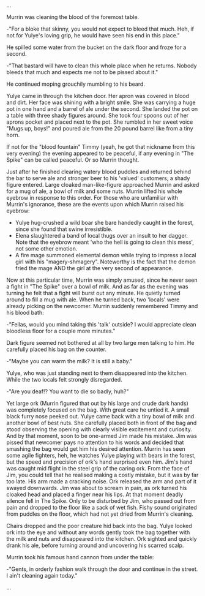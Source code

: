 
...

Murrin was cleaning the blood of the foremost table.

-"For a bloke that skinny, you would not expect to bleed that much. Heh, if not
for Yulye's loving grip, he would have seen his end in this place."

He spilled some water from the bucket on the dark floor and froze for a second.

-"That bastard will have to clean this whole place when he returns. Nobody
bleeds that much and expects me not to be pissed about it."

He continued moping grouchily mumbling to his beard.

Yulye came in through the kitchen door. Her apron was covered in blood and
dirt. Her face was shining with a bright smile. She was carrying a huge pot in
one hand and a barrel of ale under the second. She landed the pot on a table
with three shady figures around. She took four spoons out of her aprons pocket
and placed next to the pot. She rumbled in her sweet voice "Mugs up, boys!" and
poured ale from the 20 pound barrel like from a tiny horn.

If not for the "blood fountain" Timmy (yeah, he got that nickname from this
very evening) the evening appeared to be peaceful, if any evening in "The
Spike" can be called peaceful. Or so Murrin thought.

Just after he finished clearing watery blood puddles and returned behind the
bar to serve ale and stronger beer to his 'valued' customers, a shady figure
entered. Large cloaked man-like-figure approached Murrin and asked for a mug
of ale, a bowl of milk and some nuts. Murrin lifted his whole eyebrow in
response to this order. For those who are unfamiliar with Murrin's ignorance,
these are the events upon which Murrin raised his eyebrow:

 * Yulye hug-crushed a wild boar she bare handedly caught in the forest, since
 she found that swine irresistible.
 * Elena slaughtered a band of local thugs over an insult to her dagger. Note
 that the eyebrow meant 'who the hell is going to clean this mess', not some
 other emotion.
 * A fire mage summoned elemental demon while trying to impress a local girl
 with his "magery-shmagery". Noteworthy is the fact that the demon fried the
 mage AND the girl at the very second of appearance.

Now at this particular time, Murrin was simply amused, since he never seen a
fight in "The Spike" over a bowl of milk. And as far as the evening was turning
he felt that a fight will burst out any minute. He quietly turned around to
fill a mug with ale. When he turned back, two 'locals' were already picking on
the newcomer. Murrin suddenly remembered Timmy and his blood bath:

-"Fellas, would you mind taking this 'talk' outside? I would appreciate
clean bloodless floor for a couple more minutes."

Dark figure seemed not bothered at all by two large men talking to him. He
carefully placed his bag on the counter.

-"Maybe you can warm the milk? It is still a baby."

Yulye, who was just standing next to them disappeared into the kitchen. While
the two locals felt strongly disregarded.

-"Are you deaf!? You want to die so badly, huh?"

Yet large ork (Murrin figured that out by his large and crude dark hands) was
completely focused on the bag. With great care he untied it. A small black
furry nose peeked out. Yulye came back with a tiny bowl of milk and another
bowl of best nuts. She carefully placed both in front of the bag and stood
observing the opening with clearly visible excitement and curiosity.
And by that moment, soon to be one-armed Jim made his mistake. Jim was pissed
that newcomer pays no attention to his words and decided that smashing the bag
would get him his desired attention. Murrin has seen some agile fighters, heh,
he watches Yulye playing with bears in the forest, but the speed and precision
of ork's hand surprised even him. Jim's hand was caught mid flight in the steel
grip of the caring ork. From the face of Jim, you could tell that he realised
making a costly mistake, but it was by far too late. His arm made a cracking
noise. Ork released the arm and part of it swayed downwards. Jim was about to
scream in pain, as ork turned his cloaked head and placed a finger near his
lips. At that moment deadly silence fell in The Spike. Only to be disturbed by
Jim, who passed out from pain and dropped to the floor like a sack of wet fish.
Fishy sound originated from puddles on the floor, which had not yet dried from
Murrin's cleaning.

Chairs dropped and the poor creature hid back into the bag. Yulye looked ork
into the eye and without any words gently took the bag together with the milk
and nuts and disappeared into the kitchen. Ork sighted and quickly drank his
ale, before turning around and uncovering his scarred scalp.

Murrin took his famous hand cannon from under the table:

-"Gents, in orderly fashion walk through the door and continue in the street.
I ain't cleaning again today."

...

